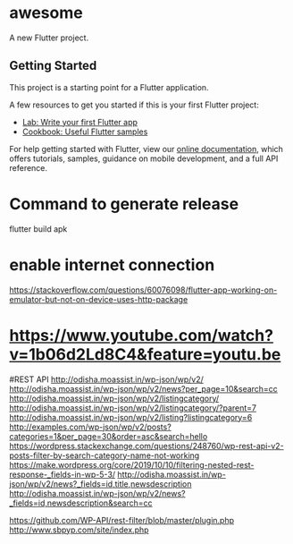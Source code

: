# awesome

A new Flutter project.

## Getting Started

This project is a starting point for a Flutter application.

A few resources to get you started if this is your first Flutter project:

- [Lab: Write your first Flutter app](https://flutter.dev/docs/get-started/codelab)
- [Cookbook: Useful Flutter samples](https://flutter.dev/docs/cookbook)

For help getting started with Flutter, view our
[online documentation](https://flutter.dev/docs), which offers tutorials,
samples, guidance on mobile development, and a full API reference.

# Command to generate release
flutter build apk

# enable internet connection
https://stackoverflow.com/questions/60076098/flutter-app-working-on-emulator-but-not-on-device-uses-http-package
# https://www.youtube.com/watch?v=1b06d2Ld8C4&feature=youtu.be


#REST API
http://odisha.moassist.in/wp-json/wp/v2/
http://odisha.moassist.in/wp-json/wp/v2/news?per_page=10&search=cc
http://odisha.moassist.in/wp-json/wp/v2/listingcategory/
http://odisha.moassist.in/wp-json/wp/v2/listingcategory/?parent=7
http://odisha.moassist.in/wp-json/wp/v2/listing?listingcategory=6
http://examples.com/wp-json/wp/v2/posts?categories=1&per_page=30&order=asc&search=hello
https://wordpress.stackexchange.com/questions/248760/wp-rest-api-v2-posts-filter-by-search-category-name-not-working
https://make.wordpress.org/core/2019/10/10/filtering-nested-rest-response-_fields-in-wp-5-3/
http://odisha.moassist.in/wp-json/wp/v2/news?_fields=id,title,newsdescription
http://odisha.moassist.in/wp-json/wp/v2/news?_fields=id,newsdescription&search=cc

https://github.com/WP-API/rest-filter/blob/master/plugin.php
http://www.sbpyp.com/site/index.php


